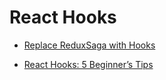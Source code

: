 # React Hooks

* [Replace ReduxSaga with Hooks](https://medium.com/@rossitrile93/how-i-replace-redux-redux-saga-with-react-446b4c84f788)

* [React Hooks: 5 Beginner’s Tips](https://blog.bitsrc.io/react-hooks-5-beginners-tips-b1e3e55dc8dc)